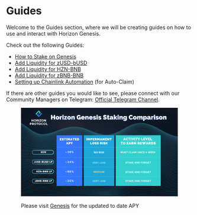 # Guides

Welcome to the Guides section, where we will be creating guides on how to use and interact with Horizon Genesis.

Check out the following Guides:

* [How to Stake on Genesis](getting-started.md)
* [Add Liquidity for zUSD-bUSD](remove-lp-tokens-for-zusd-busd-pool.md)
* [Add Liquidity for HZN-BNB](add-liquidity-for-hzn-bnb.md)
* [Add Liquidity for zBNB-BNB](broken-reference)
* [Setting up Chainlink Automation](setting-up-chainlink-automation.md) (for Auto-Claim)

If there are other guides you would like to see, please connect with our Community Managers on Telegram: [Official Telegram Channel](https://t.me/HorizonProtocol).

<figure><img src="../../.gitbook/assets/Staking Comparison.png" alt=""><figcaption><p>Please visit <a href="https://genesis.horizonprotocol.com/">Genesis</a> for the updated to date APY</p></figcaption></figure>
